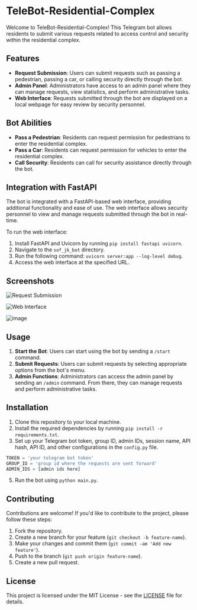 # TeleBot-Residential-Complex

Welcome to TeleBot-Residential-Complex! This Telegram bot allows residents to submit various requests related to access control and security within the residential complex.

## Features
- **Request Submission**: Users can submit requests such as passing a pedestrian, passing a car, or calling security directly through the bot.
- **Admin Panel**: Administrators have access to an admin panel where they can manage requests, view statistics, and perform administrative tasks.
- **Web Interface**: Requests submitted through the bot are displayed on a local webpage for easy review by security personnel.

## Bot Abilities
- **Pass a Pedestrian**: Residents can request permission for pedestrians to enter the residential complex.
- **Pass a Car**: Residents can request permission for vehicles to enter the residential complex.
- **Call Security**: Residents can call for security assistance directly through the bot.

## Integration with FastAPI
The bot is integrated with a FastAPI-based web interface, providing additional functionality and ease of use. The web interface allows security personnel to view and manage requests submitted through the bot in real-time.

To run the web interface:
1. Install FastAPI and Uvicorn by running `pip install fastapi uvicorn`.
2. Navigate to the `sof_jk_bot` directory.
3. Run the following command: `uvicorn server:app --log-level debug`.
4. Access the web interface at the specified URL.

## Screenshots
![Request Submission](https://github.com/romchhh/TeleBot-Residential-Complex/assets/123520267/a7e25f4c-d33b-4933-8bce-8507aa1a160f)

![Web Interface](https://github.com/romchhh/TeleBot-Residential-Complex/assets/123520267/58ff8412-ed9f-471d-8b25-d2f32bd322de)

![image](https://github.com/romchhh/TeleBot-Residential-Complex/assets/123520267/fd1174d9-e4f9-4821-b159-1b2c92fd94ac)


## Usage
1. **Start the Bot**: Users can start using the bot by sending a `/start` command.
2. **Submit Requests**: Users can submit requests by selecting appropriate options from the bot's menu.
3. **Admin Functions**: Administrators can access the admin panel by sending an `/admin` command. From there, they can manage requests and perform administrative tasks.

## Installation

1. Clone this repository to your local machine.
2. Install the required dependencies by running `pip install -r requirements.txt`.
3. Set up your Telegram bot token, group ID, admin IDs, session name, API hash, API ID, and other configurations in the `config.py` file.

```python
TOKEN = 'your telegram bot token'
GROUP_ID = 'group id where the requests are sent forward'
ADMIN_IDS = [admin ids here]

```

5. Run the bot using `python main.py`.

## Contributing
Contributions are welcome! If you'd like to contribute to the project, please follow these steps:
1. Fork the repository.
2. Create a new branch for your feature (`git checkout -b feature-name`).
3. Make your changes and commit them (`git commit -am 'Add new feature'`).
4. Push to the branch (`git push origin feature-name`).
5. Create a new pull request.

## License
This project is licensed under the MIT License - see the [LICENSE](LICENSE) file for details.
